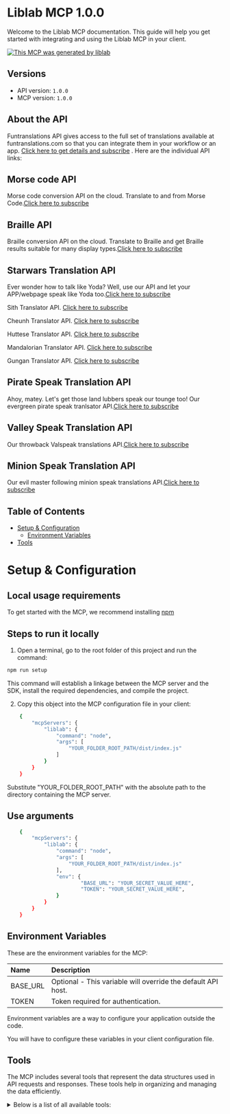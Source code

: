 # Liblab MCP 1.0.0

Welcome to the Liblab MCP documentation. This guide will help you get started with integrating and using the Liblab MCP in your client.

[![This MCP was generated by liblab](https://public-liblab-readme-assets.s3.us-east-1.amazonaws.com/built-by-liblab-icon.svg)](https://liblab.com/?utm_source=readme)

## Versions

- API version: `1.0.0`
- MCP version: `1.0.0`

## About the API

Funtranslations API gives access to the full set of translations available at funtranslations.com so that you can integrate them in your workflow or an app. [Click here to get details and subscribe](http://funtranslations.com/api) . Here are the individual API links:

## Morse code API

Morse code conversion API on the cloud. Translate to and from Morse Code.[Click here to subscribe](http://funtranslations.com/api/morse)

## Braille API

Braille conversion API on the cloud. Translate to Braille and get Braille results suitable for many display types.[Click here to subscribe](http://funtranslations.com/api/braille)

## Starwars Translation API

Ever wonder how to talk like Yoda? Well, use our API and let your APP/webpage speak like Yoda too.[Click here to subscribe](http://funtranslations.com/api/yoda)

Sith Translator API. [Click here to subscribe](http://funtranslations.com/api/sith)

Cheunh Translator API. [Click here to subscribe](http://funtranslations.com/api/cheunh)

Huttese Translator API. [Click here to subscribe](http://funtranslations.com/api/huttese)

Mandalorian Translator API. [Click here to subscribe](http://funtranslations.com/api/mandalorian)

Gungan Translator API. [Click here to subscribe](http://funtranslations.com/api/gungan)

## Pirate Speak Translation API

Ahoy, matey. Let's get those land lubbers speak our tounge too! Our evergreen pirate speak tranlsator API.[Click here to subscribe](http://funtranslations.com/api/pirate)

## Valley Speak Translation API

Our throwback Valspeak translations API.[Click here to subscribe](http://funtranslations.com/api/valspeak)

## Minion Speak Translation API

Our evil master following minion speak translations API.[Click here to subscribe](http://funtranslations.com/api/minion)

## Table of Contents

- [Setup & Configuration](#setup--configuration)
  - [Environment Variables](#environment-variables)
- [Tools](#tools)

# Setup & Configuration

## Local usage requirements

To get started with the MCP, we recommend installing [npm](https://docs.npmjs.com/downloading-and-installing-node-js-and-npm)

## Steps to run it locally

1. Open a terminal, go to the root folder of this project and run the command:

```bash
npm run setup
```

This command will establish a linkage between the MCP server and the SDK, install the required dependencies, and compile the project.

2. Copy this object into the MCP configuration file in your client:

```bash
    {
        "mcpServers": {
            "liblab": {
                "command": "node",
                "args": [
                    "YOUR_FOLDER_ROOT_PATH/dist/index.js"
                ]
            }
        }
    }
```

Substitute "YOUR_FOLDER_ROOT_PATH" with the absolute path to the directory containing the MCP server.

## Use arguments

```bash
    {
        "mcpServers": {
            "liblab": {
                "command": "node",
                "args": [
                    "YOUR_FOLDER_ROOT_PATH/dist/index.js"
                ],
                "env": {
                        "BASE_URL": "YOUR_SECRET_VALUE_HERE",
                        "TOKEN": "YOUR_SECRET_VALUE_HERE",
                }
            }
        }
    }
```

## Environment Variables

These are the environment variables for the MCP:

| Name     | Description                                                  |
| :------- | :----------------------------------------------------------- |
| BASE_URL | Optional - This variable will override the default API host. |
| TOKEN    | Token required for authentication.                           |

Environment variables are a way to configure your application outside the code.

You will have to configure these variables in your client configuration file.

## Tools

The MCP includes several tools that represent the data structures used in API requests and responses. These tools help in organizing and managing the data efficiently.

<details> 
<summary>Below is a list of all available tools:</summary>

| Name                          | Description                                                                                                                                                                                                                                  |
| :---------------------------- | :------------------------------------------------------------------------------------------------------------------------------------------------------------------------------------------------------------------------------------------- |
| **Service Morse**             |                                                                                                                                                                                                                                              |
| get_translate_morse           | Translate from English to morse code.                                                                                                                                                                                                        |
| get_translate_morse2english   | Translate from Morse code to English.                                                                                                                                                                                                        |
| get_translate_morse_audio     | Translate from English to morse code and get the result as an audio file.                                                                                                                                                                    |
| **Service Braille**           |                                                                                                                                                                                                                                              |
| get_translate_braille         | Translate from English to Braille. This is what you use if you have a braille display. This API translates the English text into characters that a braille display understands and you can feed the translated text directly to the display. |
| get_translate_braille_dots    | Use this to see which dots are enabled for each Braille letters. This is highly educational to see which dots are enabled and can potentially drive a non braille display which works on individual dots.                                    |
| get_translate_braille_unicode | Translate from English to Braille Unicode characters.                                                                                                                                                                                        |
| get_translate_braille_image   | Translate from English to Braille image characters. This is probably what you want to use if you are displaying braille in a browser.                                                                                                        |
| get_translate_braille_html    | Translate from English to Braille Image characters. This is probably what you want to use if you are displaying braille in a browser.                                                                                                        |
| **Service Starwars**          |                                                                                                                                                                                                                                              |
| get_translate_yoda            | Translate from English to Yoda Speak.                                                                                                                                                                                                        |
| get_translate_sith            | Translate from English to Sith Speak.                                                                                                                                                                                                        |
| get_translate_cheunh          | Translate from English to Starwars cheunh.                                                                                                                                                                                                   |
| get_translate_gungan          | Translate from English to Starwars Gungan Language.                                                                                                                                                                                          |
| get_translate_mandalorian     | Translate from English to Starwars Mandalorian Language.                                                                                                                                                                                     |
| get_translate_huttese         | Translate from English to Starwars Huttese Language.                                                                                                                                                                                         |
| **Service Startrek**          |                                                                                                                                                                                                                                              |
| get_translate_vulcan          | Translate from English to Startrek Vulcan Language.                                                                                                                                                                                          |
| get_translate_klingon         | Translate from English to Startrek Klingon Language.                                                                                                                                                                                         |
| **Service Elvish**            |                                                                                                                                                                                                                                              |
| get_translate_sindarin        | Translate from English to Elvish Sindarin Language.                                                                                                                                                                                          |
| get_translate_quneya          | Translate from English to Elvish Quenya Language.                                                                                                                                                                                            |
| **Service Characters**        |                                                                                                                                                                                                                                              |
| get_translate_pirate          | Translate from English to Pirate Speak.                                                                                                                                                                                                      |
| get_translate_minion          | Translate from English to Minion Speak.                                                                                                                                                                                                      |
| get_translate_ferblatin       | Translate from English to Ferb Latin.                                                                                                                                                                                                        |
| get_translate_chef            | Translate from English to Swedish Chef speak.                                                                                                                                                                                                |
| get_translate_dolan           | Translate from English to Dolan Speak.                                                                                                                                                                                                       |
| get_translate_fudd            | Translate from English to Fudd Speak.                                                                                                                                                                                                        |
| **Service Dialect**           |                                                                                                                                                                                                                                              |
| get_translate_valspeak        | Translate from English to Valley Speak.                                                                                                                                                                                                      |
| get_translate_jive            | Translate from normal English to Jive Speak.                                                                                                                                                                                                 |
| get_translate_cockney         | Translate from English to Cockney Speak.                                                                                                                                                                                                     |
| get_translate_brooklyn        | Translate from English to Brooklyn Speak.                                                                                                                                                                                                    |
| **Service PigLatin**          |                                                                                                                                                                                                                                              |
| get_translate_piglatin        | Translate from English to Pig Latin.                                                                                                                                                                                                         |
| **Service Game Of Thrones**   |                                                                                                                                                                                                                                              |
| get_translate_dothraki        | Translate from English to Dothraki.                                                                                                                                                                                                          |
| get_translate_valyrian        | Translate from English to Valyrian.                                                                                                                                                                                                          |
| **Service English**           |                                                                                                                                                                                                                                              |
| get_translate_oldenglish      | Translate from English to Old English.                                                                                                                                                                                                       |
| get_translate_shakespeare     | Translate from English to Shakespeare English.                                                                                                                                                                                               |
| get_translate_us2uk           | Translate from US English to UK English.                                                                                                                                                                                                     |
| get_translate_uk2us           | Translate from UK English to US English.                                                                                                                                                                                                     |
| **Service Internet FAD**      |                                                                                                                                                                                                                                              |
| get_translate_ermahgerd       | Translate from English to ERMAHGERD.                                                                                                                                                                                                         |

</details>
